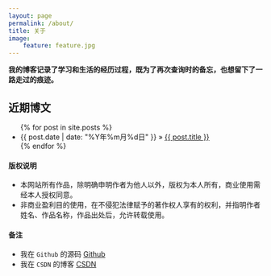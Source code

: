 ```yaml
---
layout: page
permalink: /about/
title: 关于
image:
    feature: feature.jpg
---
```


**我的博客记录了学习和生活的经历过程，既为了再次查询时的备忘，也想留下了一路走过的痕迹。**

## 近期博文

<ul class="posts">
  {% for post in site.posts %}
    <li><span>{{ post.date | date: "%Y年%m月%d日" }}</span> &raquo; <a href="{{ BASE_PATH }}{{ post.url }}">{{ post.title }}</a></li>
  {% endfor %}
</ul>

#### 版权说明

* 本网站所有作品，除明确申明作者为他人以外，版权为本人所有，商业使用需经本人授权同意。
* 非商业盈利目的使用，在不侵犯法律赋予的著作权人享有的权利，并指明作者姓名、作品名称，作品出处后，允许转载使用。

#### 备注

* 我在 `Github` 的源码 [Github](https://github.com/idxuan)
* 我在 `CSDN` 的博客 [CSDN](http://blog.csdn.net/idxuanjun)
